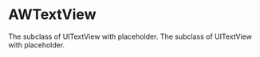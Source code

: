 # AWTextView
The subclass of UITextView with placeholder.
The subclass of UITextView with placeholder.
